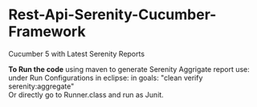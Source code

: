 # Rest-Api-Serenity-Cucumber-Framework
Cucumber 5 with Latest Serenity Reports 


<strong>To Run the code</strong> using maven to generate Serenity Aggrigate report use:<br/>
under Run Configurations in eclipse: in goals: "clean verify serenity:aggregate"<br/>
Or directly go to Runner.class and run as Junit.<br/>
